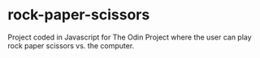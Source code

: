 # rock-paper-scissors
Project coded in Javascript for The Odin Project where the user can play rock paper scissors vs. the computer.
